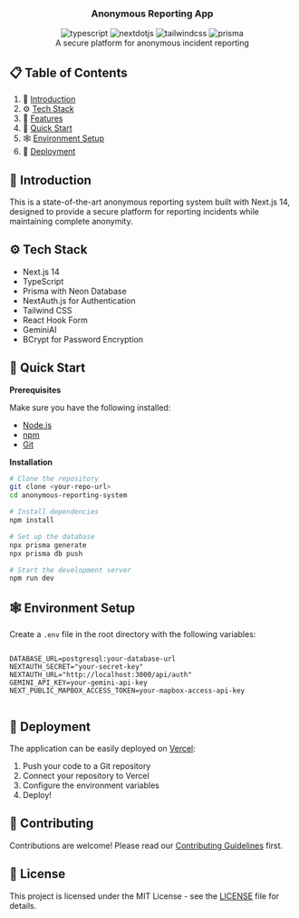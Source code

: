<div align="center">
  <h3 align="center">Anonymous Reporting App</h3>
    <div>
      <img src="https://img.shields.io/badge/-TypeScript-black?style=for-the-badge&logoColor=white&logo=typescript&color=3178C6" alt="typescript" />
      <img src="https://img.shields.io/badge/-Next_JS-black?style=for-the-badge&logoColor=white&logo=nextdotjs&color=000000" alt="nextdotjs" />
      <img src="https://img.shields.io/badge/-Tailwind_CSS-black?style=for-the-badge&logoColor=white&logo=tailwindcss&color=06B6D4" alt="tailwindcss" />
      <img src="https://img.shields.io/badge/-Prisma-black?style=for-the-badge&logoColor=white&logo=prisma&color=2D3748" alt="prisma" />
    </div>
   <div align="center">
     A secure platform for anonymous incident reporting
    </div>
</div>

## 📋 <a name="table">Table of Contents</a>

1. 🤖 [Introduction](#introduction)
2. ⚙️ [Tech Stack](#tech-stack)
3. 🔋 [Features](#features)
4. 🤸 [Quick Start](#quick-start)
5. 🕸️ [Environment Setup](#environment)
6. 🚀 [Deployment](#deployment)

## <a name="introduction">🤖 Introduction</a>

This is a state-of-the-art anonymous reporting system built with Next.js 14, designed to provide a secure platform for reporting incidents while maintaining complete anonymity.

## <a name="tech-stack">⚙️ Tech Stack</a>

- Next.js 14
- TypeScript
- Prisma with Neon Database
- NextAuth.js for Authentication
- Tailwind CSS
- React Hook Form
- GeminiAI
- BCrypt for Password Encryption

## <a name="quick-start">🤸 Quick Start</a>

**Prerequisites**

Make sure you have the following installed:

- [Node.js](https://nodejs.org/en)
- [npm](https://www.npmjs.com/)
- [Git](https://git-scm.com/)

**Installation**

```bash
# Clone the repository
git clone <your-repo-url>
cd anonymous-reporting-system

# Install dependencies
npm install

# Set up the database
npx prisma generate
npx prisma db push

# Start the development server
npm run dev
```

## <a name="environment">🕸️ Environment Setup</a>

Create a `.env` file in the root directory with the following variables:

```env

DATABASE_URL=postgresql:your-database-url
NEXTAUTH_SECRET="your-secret-key"
NEXTAUTH_URL="http://localhost:3000/api/auth"
GEMINI_API_KEY=your-gemini-api-key
NEXT_PUBLIC_MAPBOX_ACCESS_TOKEN=your-mapbox-access-api-key


```

## <a name="deployment">🚀 Deployment</a>

The application can be easily deployed on [Vercel](https://vercel.com):

1. Push your code to a Git repository
2. Connect your repository to Vercel
3. Configure the environment variables
4. Deploy!

## 🤝 Contributing

Contributions are welcome! Please read our [Contributing Guidelines](CONTRIBUTING.md) first.

## 📝 License

This project is licensed under the MIT License - see the [LICENSE](LICENSE) file for details.
